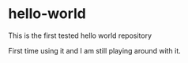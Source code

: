 # hello-world
This is the first tested hello world repository

First time using it and I am still playing around with it.
